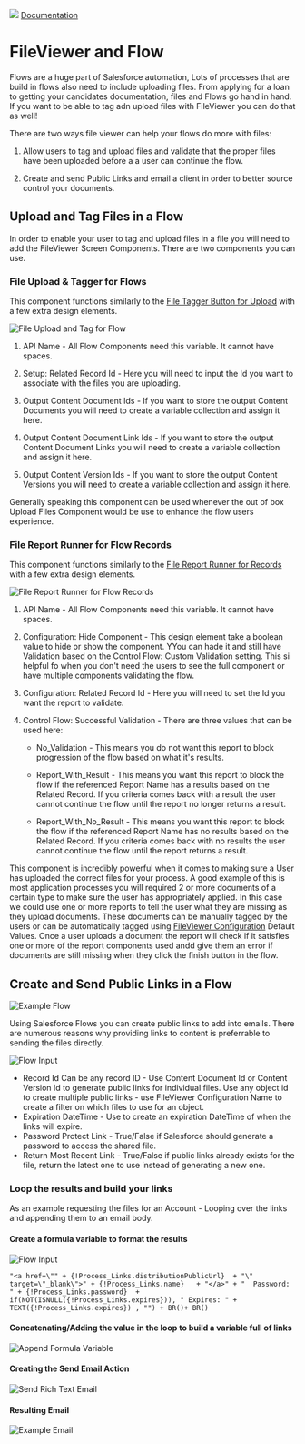 ![](./quickStartImages/fileviewer.png)
[Documentation](index.md)

# FileViewer and Flow

Flows are a huge part of Salesforce automation, Lots of processes that are build in flows also need to include uploading files. From applying for a loan to getting your candidates documentation, files and Flows go hand in hand. If you want to be able to tag adn upload files with FileViewer you can do that as well!

There are two ways file viewer can help your flows do more with files:

1. Allow users to tag and upload files and validate that the proper files have been uploaded before a a user can continue the flow.

1. Create and send Public Links and email a client in order to better source control your documents.

## Upload and Tag Files in a Flow

In order to enable your user to tag and upload files in a file you will need to add the FileViewer Screen Components. There are two components you can use.

### File Upload & Tagger for Flows

This component functions similarly to the [File Tagger Button for Upload](component-appendix.md#file-tagger-button-for-upload-appendix) with a few extra design elements.

![File Upload and Tag for Flow](images/flows/tagandupload1.png)

1. API Name - All Flow Components need this variable. It cannot have spaces.

2. Setup: Related Record Id - Here you will need to input the Id you want to associate with the files you are uploading.

3. Output Content Document Ids - If you want to store the output Content Documents you will need to create a variable collection and assign it here. 

1. Output Content Document Link Ids - If you want to store the output Content Document Links you will need to create a variable collection and assign it here. 

1. Output Content Version Ids - If you want to store the output Content Versions you will need to create a variable collection and assign it here. 

Generally speaking this component can be used whenever the out of box Upload Files Component would be use to enhance the flow users experience.

### File Report Runner for Flow Records

This component functions similarly to the [File Report Runner for Records](advanced-config.md#file-report-runner-for-records) with a few extra design elements.

![File Report Runner for Flow Records](images/flows/reportrunner.png)

1. API Name - All Flow Components need this variable. It cannot have spaces.

1. Configuration: Hide Component -  This design element take a boolean value to hide or show the component. YYou can hade it and still have Validation based on the Control Flow: Custom Validation setting. This si helpful fo when you don't need the users to see the full component or have multiple components validating the flow.

1. Configuration: Related Record Id - Here you will need to set the Id you want the report to validate.

1. Control Flow: Successful Validation -  There are three values that can be used here:

   - No_Validation - This means you do not want this report to block progression of the flow based on what it's results.

   - Report_With_Result - This means you want this report to block the flow if the referenced Report Name has a results based on the Related Record. If you criteria comes back with a result the user cannot continue the flow until the report no longer returns a result. 

   - Report_With_No_Result - This means you want this report to block the flow if the referenced Report Name has no results based on the Related Record. If you criteria comes back with no results the user cannot continue the flow until the report returns a result.

This component is incredibly powerful when it comes to making sure a User has uploaded the correct files for your process. A good example of this is most application processes you will required 2 or more documents of a certain type to make sure the user has appropriately applied. In this case we could use one or more reports to tell the user what they are missing as they upload documents. These documents can be manually tagged by the users or can be automatically tagged using [FileViewer Configuration](advanced-config.md#setting-up-a-fileviewer-configuration) Default Values. Once a user uploads a document the report will check if it satisfies one or more of the report components used andd give them an error if documents are still missing when they click the finish button in the flow.

## Create and Send Public Links in a Flow

![Example Flow](images/features/flow_action/example_flow.png)

Using Salesforce Flows you can create public links to add into emails.
There are numerous reasons why providing links to content is preferrable to sending the files directly.

![Flow Input](images/features/flow_action/flow_input.png)

- Record Id Can be any record ID - Use Content Document Id or Content Version Id to generate public links for individual files. Use any object id to create multiple public links - use FileViewer Configuration Name to create a filter on which files to use for an object.
- Expiration DateTime - Use to create an expiration DateTime of when the links will expire.
- Password Protect Link - True/False if Salesforce should generate a password to access the shared file.
- Return Most Recent Link - True/False if public links already exists for the file, return the latest one to use instead of generating a new one.

### Loop the results and build your links

As an example requesting the files for an Account - Looping over the links and appending them to an email body.

#### Create a formula variable to format the results

![Flow Input](images/features/flow_action/flow_loop_item_formula.png)
```text
"<a href=\"" + {!Process_Links.distributionPublicUrl}  + "\" target=\"_blank\">" + {!Process_Links.name}   + "</a>" + "  Password: " + {!Process_Links.password}  + if(NOT(ISNULL({!Process_Links.expires})), " Expires: " + TEXT({!Process_Links.expires}) , "") + BR()+ BR()
```

#### Concatenating/Adding the value in the loop to build a variable full of links

![Append Formula Variable](images/features/flow_action/flow_loop_item_append_to_variable.png)

#### Creating the Send Email Action

![Send Rich Text Email](images/features/flow_action/flow_send_email.png)

#### Resulting Email


![Example Email](images/features/flow_action/example_email.png)

